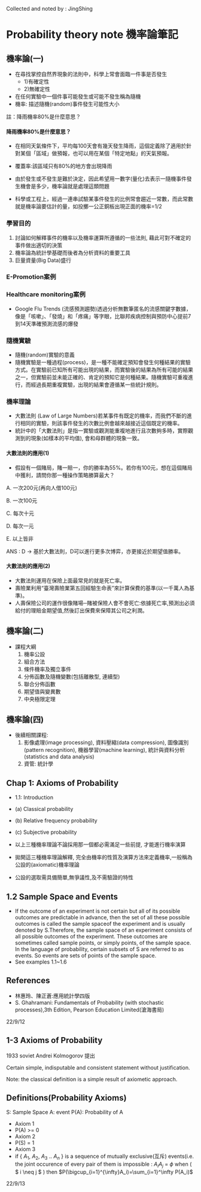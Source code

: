 Collected and noted by : JingShing

# Probability theory note 機率論筆記

## 機率論(一)

* 在尋找掌控自然界現象的法則中，科學上常會面臨一件事是否發生
  * 1)有確定性
  * 2)無確定性
* 在任何實驗中一個件事可能發生或可能不發生稱為隨機
* 機率: 描述隨機(random)事件發生可能性大小

註：降雨機率80%是什麼意思？

#### 降雨機率80%是什麼意思？

* 在相同天氣條件下，平均每100天會有幾天發生降雨，這個定義除了適用於針對某個「區域」做預報，也可以用在某個「特定地點」的天氣預報。
* 覆蓋率:該區域只有80%的地方會出現降雨

* 由於發生或不發生是難於決定，因此希望用一數字(量化)去表示一隨機事件發生機會是多少，機率論就是處理這類問題
* 科學或工程上，經過一連串試驗某事件發生的比例常會趨近一常數，而此常數就是機率論要估計的量，如投擲一公正銅板出現正面的機率=1/2

### 學習目的

1. 討論如何解釋事件的機率以及機率運算所遵循的一些法則, 藉此可對不確定的事件做出適切的決策
2. 機率論為統計學基礎而後者為分析資料的重要工具
3. 巨量資量(Big Data)盛行

### E-Promotion案例

### Healthcare monitoring案例

* Google Flu Trends (流感預測趨勢)透過分析無數筆匿名的流感關鍵字數據，像是「咳嗽」、「發燒」和「疼痛」等字眼，比聯邦疾病控制與預防中心提前7到14天準確預測流感的爆發

### 隨機實驗

* 隨機(random)實驗的意義
* 隨機實驗是一種過程(process)，是一種不能確定預知會發生何種結果的實驗方式。在實驗前已知所有可能出現的結果，而實驗後的結果為所有可能的結果之一，但實驗前並未能正確的、肯定的預知它是何種結果。隨機實驗可重複進行，而經過長期重複實驗，出現的結果會遵循某一些統計規則。

### 機率理論

* 大數法則  (Law of Large Numbers)若某事件有既定的機率，而我們不斷的進行相同的實驗，則該事件發生的次數比例會越來越接近這個既定的機率。
* 統計中的「大數法則」是指一實驗或觀測能重複地進行且次數夠多時，實際觀測到的現象(如樣本的平均值), 會和母群體的現象一致。

#### 大數法則的應用(1)

* 假設有一個賭局，賭一賠一，你的勝率為55%。若你有100元，想在這個賭局中獲利，請問你那一種操作策略勝算最大？

A. 一次200元(再向人借100元)

B. 一次100元

C. 每次十元

D. 每次一元

E. 以上皆非

ANS : D -> 基於大數法則，D可以進行更多次博弈，亦更接近於期望值勝率。

#### 大數法則的應用(2)

* 大數法則運用在保險上面最常見的就是死亡率。
* 壽險業利用“臺灣壽險業第五回經驗生命表”來計算保費的基準(以一千萬人為基準)。
* 人壽保險公司的運作很像賭場─賭被保險人會不會死亡:依據死亡率,預測出必須給付的理賠金期望值,然後訂出保費來保障其公司之利潤。

## 機率論(二) 

* 課程大綱
  1. 機率公設
  2. 組合方法
  3. 條件機率及獨立事件
  4. 分佈函數及隨機變數(包括離散型, 連續型)
  5. 聯合分佈函數
  6. 期望值與變異數
  7. 中央極限定理

## 機率論(四)

* 後續相關課程:
  1. 影像處理(image processing), 資料壓縮(data compression), 圖像識別(pattern recognition), 機器學習(machine learning), 統計與資料分析(statistics and data analysis)
  2. 資管: 統計學

## Chap 1: Axioms of Probability

* 1.1: Introduction
 * (a) Classical probability
 * (b) Relative frequency probability
 * (c) Subjective probability

* 以上三種機率理論不論採用那一個都必需滿足一些前提, 才能進行機率演算
* 拋開這三種機率理論解釋, 完全由機率的性質及演算方法來定義機率,一般稱為公設的(axiomatic)機率理論
* 公設的選取需具備簡單,無爭議性,及不需驗證的特性

## 1.2 Sample Space and Events

* If the outcome of an experiment is not certain but all of its possible outcomes are predictable in advance, then the set of all these possible outcomes is called the sample spaceof the experiment and is usually denoted by S.Therefore, the sample space of an experiment consists of all possible outcomes of the experiment. These outcomes are sometimes called sample points, or simply points, of the sample space. In the language of probability, certain subsets of S are referred to as events. So events are sets of points of the sample space.
* See examples 1.1~1.6

## References

* 林惠玲、陳正蒼:應用統計學四版
* S. Ghahramani: Fundamentals of Probability (with stochastic processes),3th Edition, Pearson Education Limited(滄海書局)

22/9/12

## 1-3 Axioms of Probability

1933 soviet Andrei Kolmogorov 提出

Certain simple, indisputable and consistent statement without justification.

Note: the classical definition is a simple result of axiometic approach.

## Definitions(Probability Axioms)

S: Sample Space
A: event
P(A): Probability of A

* Axiom 1
 * P(A) >= 0
* Axiom 2
 * P(S) = 1
* Axiom 3
 * if { $A_1$, $A_2$, $A_3$ .. $A_n$ } is a sequence of mutually exclusive(互斥) events(i.e. the joint occurence of every pair of them is impossible : $A_iA_j$ = $\phi$ when ( $ i \neq j $ ) then $P(\bigcup_{i=1}^{\infty}A_i)=\sum_{i=1}^\infty P(A_i)$

22/9/13
